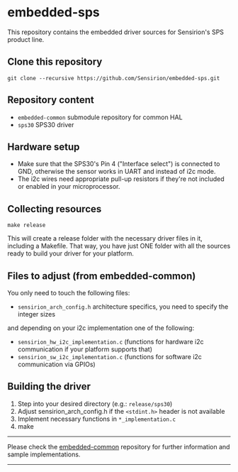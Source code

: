 # embedded-sps
This repository contains the embedded driver sources for Sensirion's
SPS product line.

## Clone this repository
```
git clone --recursive https://github.com/Sensirion/embedded-sps.git
```

## Repository content
* `embedded-common` submodule repository for common HAL
* `sps30` SPS30 driver


## Hardware setup
* Make sure that the SPS30's Pin 4 ("Interface select") is connected to GND,
  otherwise the sensor works in UART and instead of i2c mode.
* The i2c wires need appropriate pull-up resistors if they're not included or
  enabled in your microprocessor.

## Collecting resources
```
make release
```
This will create a release folder with the necessary driver files in it,
including a Makefile. That way, you have just ONE folder with all the sources
ready to build your driver for your platform.

## Files to adjust (from embedded-common)
You only need to touch the following files:

* `sensirion_arch_config.h` architecture specifics, you need to specify the
  integer sizes

and depending on your i2c implementation one of the following:

* `sensirion_hw_i2c_implementation.c` (functions for hardware i2c
communication if your platform supports that)
* `sensirion_sw_i2c_implementation.c` (functions for software i2c
communication via GPIOs)


## Building the driver
1. Step into your desired directory (e.g.: `release/sps30`)
2. Adjust sensirion\_arch\_config.h if the `<stdint.h>` header is not available
3. Implement necessary functions in `*_implementation.c`
4. make


---

Please check the [embedded-common](https://github.com/Sensirion/embedded-common)
repository for further information and sample implementations.

---
